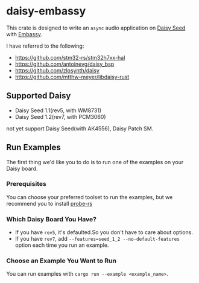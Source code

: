 # daisy-embassy

This crate is designed to write an `async` audio application on [Daisy Seed](https://electro-smith.com/products/daisy-seed) with [Embassy](https://github.com/embassy-rs/embassy).

I have referred to the following:

- <https://github.com/stm32-rs/stm32h7xx-hal>
- <https://github.com/antoinevg/daisy_bsp>
- <https://github.com/zlosynth/daisy>
- <https://github.com/mtthw-meyer/libdaisy-rust>

## Supported Daisy

- Daisy Seed 1.1(rev5, with WM8731)
- Daisy Seed 1.2(rev7, with PCM3060)

not yet support Daisy Seed(with AK4556), Daisy Patch SM.

## Run Examples

The first thing we'd like you to do is to run one of the examples on your Daisy board.

### Prerequisites

You can choose your preferred toolset to run the examples, but we recommend you to install [probe-rs](https://github.com/probe-rs/probe-rs)

### Which Daisy Board You Have?

- If you have `rev5`, it's defaulted.So you don't have to care about options.
- If you have `rev7`, add `--features=seed_1_2 --no-default-features`  option each time you run an example.

### Choose an Example You Want to Run 

You can run examples with `cargo run --example <example_name>`.
